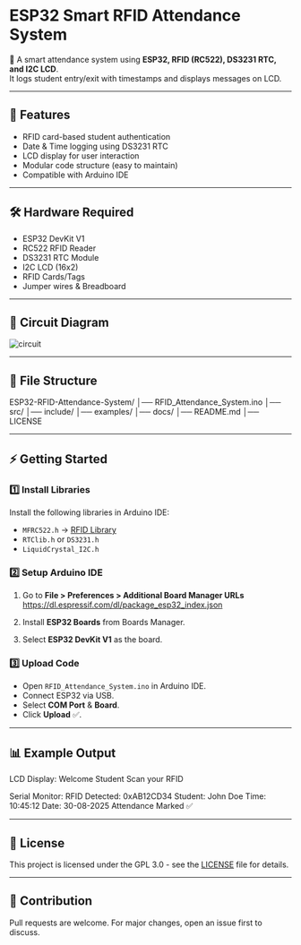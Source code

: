 # ESP32 Smart RFID Attendance System

📌 A smart attendance system using **ESP32, RFID (RC522), DS3231 RTC, and I2C LCD**.  
It logs student entry/exit with timestamps and displays messages on LCD.

---

## 🚀 Features
- RFID card-based student authentication
- Date & Time logging using DS3231 RTC
- LCD display for user interaction
- Modular code structure (easy to maintain)
- Compatible with Arduino IDE

---

## 🛠️ Hardware Required
- ESP32 DevKit V1
- RC522 RFID Reader
- DS3231 RTC Module
- I2C LCD (16x2)
- RFID Cards/Tags
- Jumper wires & Breadboard

---

## 🔌 Circuit Diagram
![circuit](docs/circuit_diagram.png)

---

## 📂 File Structure
ESP32-RFID-Attendance-System/
│── RFID_Attendance_System.ino
│── src/
│── include/
│── examples/
│── docs/
│── README.md
│── LICENSE

---

## ⚡ Getting Started

### 1️⃣ Install Libraries
Install the following libraries in Arduino IDE:
- `MFRC522.h` → [RFID Library](https://github.com/miguelbalboa/rfid)
- `RTClib.h` or `DS3231.h`
- `LiquidCrystal_I2C.h`

### 2️⃣ Setup Arduino IDE
1. Go to **File > Preferences > Additional Board Manager URLs**  
https://dl.espressif.com/dl/package_esp32_index.json

2. Install **ESP32 Boards** from Boards Manager.

3. Select **ESP32 DevKit V1** as the board.

### 3️⃣ Upload Code
- Open `RFID_Attendance_System.ino` in Arduino IDE.
- Connect ESP32 via USB.
- Select **COM Port** & **Board**.
- Click **Upload** ✅.

---

## 📊 Example Output

LCD Display:
Welcome Student
Scan your RFID

Serial Monitor:
RFID Detected: 0xAB12CD34
Student: John Doe
Time: 10:45:12 Date: 30-08-2025
Attendance Marked ✅

---

## 📜 License
This project is licensed under the GPL 3.0 - see the [LICENSE](LICENSE) file for details.

---

## 🙌 Contribution
Pull requests are welcome. For major changes, open an issue first to discuss.

